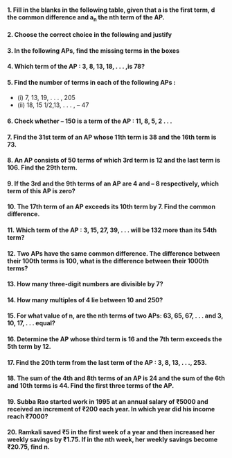 #### 1. Fill in the blanks in the following table, given that a is the first term, d the common difference and a<sub>n</sub> the nth term of the AP.
#### 2. Choose the correct choice in the following and justify
#### 3. In the following APs, find the missing terms in the boxes
#### 4. Which term of the AP : 3, 8, 13, 18, . . . ,is 78?
#### 5. Find the number of terms in each of the following APs :
* (i) 7, 13, 19, . . . , 205 
* (ii) 18, 15 1/2,13, . . . , – 47
#### 6. Check whether – 150 is a term of the AP : 11, 8, 5, 2 . . .
#### 7. Find the 31st term of an AP whose 11th term is 38 and the 16th term is 73.
#### 8. An AP consists of 50 terms of which 3rd term is 12 and the last term is 106. Find the 29th term.
#### 9. If the 3rd and the 9th terms of an AP are 4 and – 8 respectively, which term of this AP is zero?
#### 10. The 17th term of an AP exceeds its 10th term by 7. Find the common difference.
#### 11. Which term of the AP : 3, 15, 27, 39, . . . will be 132 more than its 54th term?
#### 12. Two APs have the same common difference. The difference between their 100th terms is 100, what is the difference between their 1000th terms?
#### 13. How many three-digit numbers are divisible by 7?
#### 14. How many multiples of 4 lie between 10 and 250?
#### 15. For what value of n, are the nth terms of two APs: 63, 65, 67, . . . and 3, 10, 17, . . . equal?
#### 16. Determine the AP whose third term is 16 and the 7th term exceeds the 5th term by 12.
#### 17. Find the 20th term from the last term of the AP : 3, 8, 13, . . ., 253.
#### 18. The sum of the 4th and 8th terms of an AP is 24 and the sum of the 6th and 10th terms is 44. Find the first three terms of the AP.
#### 19. Subba Rao started work in 1995 at an annual salary of ₹5000 and received an increment of ₹200 each year. In which year did his income reach ₹7000?
#### 20. Ramkali saved ₹5 in the first week of a year and then increased her weekly savings by ₹1.75. If in the nth week, her weekly savings become ₹20.75, find n.

